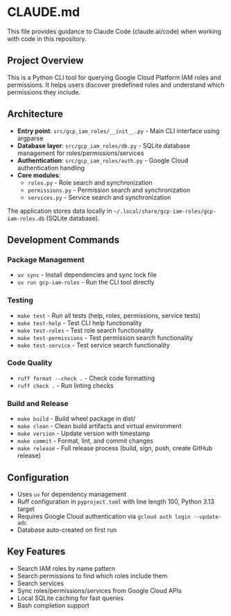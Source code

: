 # CLAUDE.md

This file provides guidance to Claude Code (claude.ai/code) when working with code in this repository.

## Project Overview

This is a Python CLI tool for querying Google Cloud Platform IAM roles and permissions. It helps users discover predefined roles and understand which permissions they include.

## Architecture

- **Entry point**: `src/gcp_iam_roles/__init__.py` - Main CLI interface using argparse
- **Database layer**: `src/gcp_iam_roles/db.py` - SQLite database management for roles/permissions/services
- **Authentication**: `src/gcp_iam_roles/auth.py` - Google Cloud authentication handling
- **Core modules**: 
  - `roles.py` - Role search and synchronization
  - `permissions.py` - Permission search and synchronization  
  - `services.py` - Service search and synchronization

The application stores data locally in `~/.local/share/gcp-iam-roles/gcp-iam-roles.db` (SQLite database).

## Development Commands

### Package Management
- `uv sync` - Install dependencies and sync lock file
- `uv run gcp-iam-roles` - Run the CLI tool directly

### Testing
- `make test` - Run all tests (help, roles, permissions, service tests)
- `make test-help` - Test CLI help functionality
- `make test-roles` - Test role search functionality
- `make test-permissions` - Test permission search functionality
- `make test-service` - Test service search functionality

### Code Quality
- `ruff format --check .` - Check code formatting
- `ruff check .` - Run linting checks

### Build and Release
- `make build` - Build wheel package in dist/
- `make clean` - Clean build artifacts and virtual environment
- `make version` - Update version with timestamp
- `make commit` - Format, lint, and commit changes
- `make release` - Full release process (build, sign, push, create GitHub release)

## Configuration

- Uses `uv` for dependency management
- Ruff configuration in `pyproject.toml` with line length 100, Python 3.13 target
- Requires Google Cloud authentication via `gcloud auth login --update-adc`
- Database auto-created on first run

## Key Features

- Search IAM roles by name pattern
- Search permissions to find which roles include them
- Search services 
- Sync roles/permissions/services from Google Cloud APIs
- Local SQLite caching for fast queries
- Bash completion support